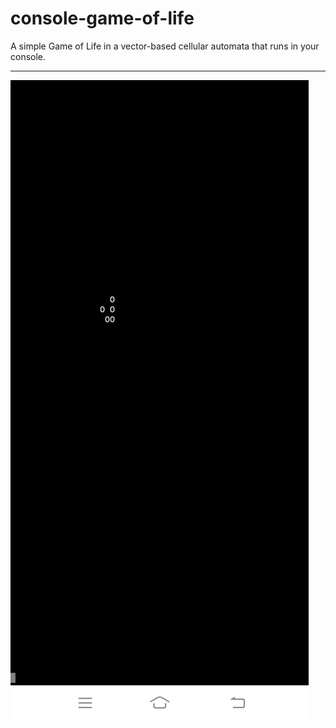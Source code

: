 # console-game-of-life
A simple Game of Life in a vector-based cellular automata that runs in your console.



---


![ss](https://github.com/vonnogadas/console-game-of-life/blob/54960814982eea8e1382fb66159d272c54418e81/Screenshot_20230303_083714.jpg)


